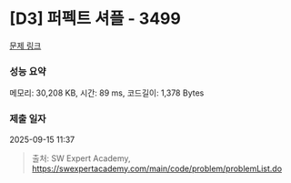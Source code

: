 # [D3] 퍼펙트 셔플 - 3499 

[문제 링크](https://swexpertacademy.com/main/code/problem/problemDetail.do?contestProbId=AWGsRbk6AQIDFAVW) 

### 성능 요약

메모리: 30,208 KB, 시간: 89 ms, 코드길이: 1,378 Bytes

### 제출 일자

2025-09-15 11:37



> 출처: SW Expert Academy, https://swexpertacademy.com/main/code/problem/problemList.do